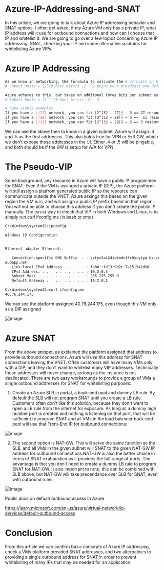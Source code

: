 # Azure-IP-Addressing-and-SNAT
In this article, we are going to talk about Azure IP addressing behavior and SNAT options. I often get asked, if my Azure VM only has a private IP, what IP address will it use for outbound connections and how can I choose that IP and whitelist it. We are going to go over a few topics concerning Azure IP addressing, SNAT, checking your IP and some alternative solutoins for whitelisting Azure VIPs.

# Azure IP Addressing
```bash
As we know in networking, the forumula to calcuate the # of hosts in a given subnet is as follows:
# Subnet Hosts = [2^(# host bits)] -2 (-2 being your broadcast and default address, 0.0.0.0/255.255.255.255)

Azure adheres to this, but takes an additonal three bits per subnet as well, so the above formula becomes:
# Subnet Hosts = [2 ^ (# host bits)] –2 – 3

# Some simple examples
If you have a [/27] network, you can fit [2^(32 – 27)] – 5 == 27 resources
If you have a [/28] network, you can fit [2^(32 – 28)] – 5 ==  11 resources
If you have a [/29] network, you can fit [2^(32 – 29)] – 5 == 3 resources
```
We can use the above then to know in a given subnet, Azure will assign .4 and .5 as the first addresses. This also holds true for VPN or ExR GW, which we don't expose those addresses in the UI. Either .4 or .5 will be pingable, and both should be if the GW is setup for A/A for VPN.

# The Pseudo-VIP
Some background, any resource in Azure will have a public IP programmed for SNAT. Even if the VM is assinged a private IP (DIP), the Azure platform will still assign a platfrom generated public IP so the resource can communicate outside the VNET. Azure assings this based on the given region the VM is in, and will assign a public IP prefix based on that region. You will not be able to choose this address if you don't create the public IP manually. The easist way to check that VIP in both Windows and Linux, is to simply run curl ifconfig.me (in bash or cmd)
```bash
C:\Windows\system32>ipconfig                                                    
                                                                                
Windows IP Configuration                                                        
                                                                                
                                                                                
Ethernet adapter Ethernet:                                                      
                                                                                
   Connection-specific DNS Suffix  . : vxtyv5ak24ietmdv15r0ycyipa.bx.internal.cl
oudapp.net                                                                      
   Link-local IPv6 Address . . . . . : fe80::fd13:9d2c:7a15:542d%6              
   IPv4 Address. . . . . . . . . . . : 10.2.0.5                                 
   Subnet Mask . . . . . . . . . . . : 255.255.255.0                            
   Default Gateway . . . . . . . . . : 10.2.0.1                                 
                                                                                
C:\Windows\system32>curl ifconfig.me                                            
40.76.244.175
```
We can see the platform assigned 40.76.244.175, even though this VM only as a DIP assigned

![image](https://user-images.githubusercontent.com/55964102/193902852-3f484eed-30b7-439d-98ce-1a9b1113f17a.png)

# Azure SNAT
From the above snippet, as explained the platform assigned that address to provide outbound connections. Azure will use this address for SNAT connections leaving the VNET. Often customers will have many VMs only with a DIP, and they don't want to whitelist many VIP addresses. Technically these addresses will never change, as long as the instance is not deallocated. There are two easy workarounds to provide a group of VMs a single outbound addresses for SNAT for whitelisting purposes:

1. Create an Azure SLB in portal, a back-end pool and dummy LB rule. By default the SLB will not program SNAT until you create a LB rule. Customers often don't like this solution, because they don't want to open a LB rule from the internet for exposure. As long as a dummy high number port is created and nothing is listening on that port, that will be sufficeint to program SNAT and all VMs in the load balancer back-end pool will use that Front-End IP for outbound connections:

![image](https://user-images.githubusercontent.com/55964102/193906089-e61fcfa9-181f-4dc2-a56d-2bdfbdbfc149.png)

2. The second option is NAT-GW. This will serve the same function as the SLB, and all VMs in the given subnet will SNAT to the given NAT-GW IP address for outbound connections.NAT-GW is also the better choice in terms of SNAT exahaustion as it provides the full range of ports. The advantage is that you don't need to create a dummy LB rule to program SNAT for NAT-GW. It also important to note, this can be combined with SLB above, but NAT-GW will take precendance over SLB for SNAT, even with outbound rules:

![image](https://user-images.githubusercontent.com/55964102/193908654-54ba6673-0d65-41c8-9f6f-85ec098bd91c.png)

Public docs on defualt outbound access in Azure

https://learn.microsoft.com/en-us/azure/virtual-network/ip-services/default-outbound-access

# Conclusion
From this article we can confirm basic concepts of Azure IP addressing, check a VMs platform provided SNAT addresses, and two alternatives to providing a single outbound address for SNAT in order to prevent whitelisting of many IPs that may be needed for an application. 

